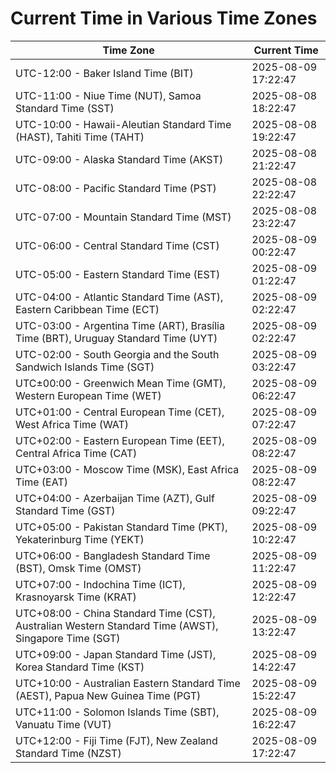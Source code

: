 # Current Time in Various Time Zones

| Time Zone | Current Time |
|-----------|--------------|
| UTC-12:00 - Baker Island Time (BIT) | 2025-08-09 17:22:47 |
| UTC-11:00 - Niue Time (NUT), Samoa Standard Time (SST) | 2025-08-08 18:22:47 |
| UTC-10:00 - Hawaii-Aleutian Standard Time (HAST), Tahiti Time (TAHT) | 2025-08-08 19:22:47 |
| UTC-09:00 - Alaska Standard Time (AKST) | 2025-08-08 21:22:47 |
| UTC-08:00 - Pacific Standard Time (PST) | 2025-08-08 22:22:47 |
| UTC-07:00 - Mountain Standard Time (MST) | 2025-08-08 23:22:47 |
| UTC-06:00 - Central Standard Time (CST) | 2025-08-09 00:22:47 |
| UTC-05:00 - Eastern Standard Time (EST) | 2025-08-09 01:22:47 |
| UTC-04:00 - Atlantic Standard Time (AST), Eastern Caribbean Time (ECT) | 2025-08-09 02:22:47 |
| UTC-03:00 - Argentina Time (ART), Brasília Time (BRT), Uruguay Standard Time (UYT) | 2025-08-09 02:22:47 |
| UTC-02:00 - South Georgia and the South Sandwich Islands Time (SGT) | 2025-08-09 03:22:47 |
| UTC±00:00 - Greenwich Mean Time (GMT), Western European Time (WET) | 2025-08-09 06:22:47 |
| UTC+01:00 - Central European Time (CET), West Africa Time (WAT) | 2025-08-09 07:22:47 |
| UTC+02:00 - Eastern European Time (EET), Central Africa Time (CAT) | 2025-08-09 08:22:47 |
| UTC+03:00 - Moscow Time (MSK), East Africa Time (EAT) | 2025-08-09 08:22:47 |
| UTC+04:00 - Azerbaijan Time (AZT), Gulf Standard Time (GST) | 2025-08-09 09:22:47 |
| UTC+05:00 - Pakistan Standard Time (PKT), Yekaterinburg Time (YEKT) | 2025-08-09 10:22:47 |
| UTC+06:00 - Bangladesh Standard Time (BST), Omsk Time (OMST) | 2025-08-09 11:22:47 |
| UTC+07:00 - Indochina Time (ICT), Krasnoyarsk Time (KRAT) | 2025-08-09 12:22:47 |
| UTC+08:00 - China Standard Time (CST), Australian Western Standard Time (AWST), Singapore Time (SGT) | 2025-08-09 13:22:47 |
| UTC+09:00 - Japan Standard Time (JST), Korea Standard Time (KST) | 2025-08-09 14:22:47 |
| UTC+10:00 - Australian Eastern Standard Time (AEST), Papua New Guinea Time (PGT) | 2025-08-09 15:22:47 |
| UTC+11:00 - Solomon Islands Time (SBT), Vanuatu Time (VUT) | 2025-08-09 16:22:47 |
| UTC+12:00 - Fiji Time (FJT), New Zealand Standard Time (NZST) | 2025-08-09 17:22:47 |

